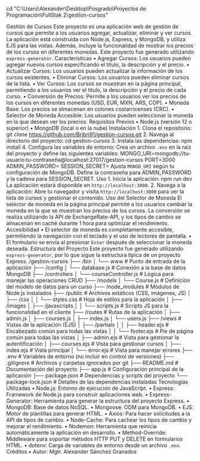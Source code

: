 cd "C:\Users\Alexander\Desktop\Posgrado\Proyectos de Programación\FullStak 2\gestion-cursos"

Gestión de Cursos
Este proyecto es una aplicación web de gestión de cursos que permite a los usuarios agregar, actualizar, eliminar y ver cursos. La aplicación está construida con Node.js, Express, y MongoDB, y utiliza EJS para las vistas. Además, incluye la funcionalidad de mostrar los precios de los cursos en diferentes monedas. Este proyecto fue generado utilizando `express-generator`.
Características
• Agregar Cursos: Los usuarios pueden agregar nuevos cursos especificando el título, la descripción y el precio.
• Actualizar Cursos: Los usuarios pueden actualizar la información de los cursos existentes.
• Eliminar Cursos: Los usuarios pueden eliminar cursos de la lista.
• Ver Cursos: Los cursos se muestran en la página principal, permitiendo a los usuarios ver el título, la descripción y el precio de cada curso.
• Conversión de Precios: Permite a los usuarios ver los precios de los cursos en diferentes monedas (USD, EUR, MXN, ARS, COP).
• Moneda Base: Los precios se almacenan en colones costarricenses (CRC).
• Selector de Moneda Accesible: Los usuarios pueden seleccionar la moneda en la que desean ver los precios.
Requisitos Previos
• Node.js (versión 12 o superior)
• MongoDB (local o en la nube)
Instalación
1. 
Clona el repositorio:
git clone https://github.com/Bribri91/gestion-cursos.git
2. 
Navega al directorio del proyecto:
cd gestion-cursos
3. 
Instala las dependencias:
npm install
4. 
Configura las variables de entorno:
Crea un archivo `.env` en la raíz del proyecto y define las siguientes variables:
MONGO_URI=mongodb://tu-usuario:tu-contraseña@localhost:27017/gestion-cursos
PORT=3000
ADMIN_PASSWORD=
SESSION_SECRET=
Ajusta `MONGO_URI` según tu configuración de MongoDB.
Define la contraseña para ADMIN_PASSWORD y la cadena para SESSION_SECRET. 
Uso
1. 
Inicia la aplicación:
npm run dev
La aplicación estará disponible en `http://localhost:3000`.
2. 
Navega a la aplicación:
Abre tu navegador y visita `http://localhost:3000` para ver la lista de cursos y gestionar el contenido.
Uso del Selector de Moneda
El selector de moneda en la página principal permite a los usuarios cambiar la moneda en la que se muestran los precios de los cursos. La conversión se realiza utilizando la API de ExchangeRate-API, y los tipos de cambio se almacenan en caché durante 1 hora para optimizar el rendimiento.
Accesibilidad
• El selector de moneda es completamente accesible, permitiendo la navegación con el teclado y el uso de lectores de pantalla.
• El formulario se envía al presionar `Enter` después de seleccionar la moneda deseada.
Estructura del Proyecto
Este proyecto fue generado utilizando `express-generator`, por lo que sigue la estructura típica de un proyecto Express.
/gestion-cursos
├── /bin
│   └── www                    # Punto de entrada de la aplicación
├── /config
│   └── database.js            # Conexión a la base de datos MongoDB
├── /controllers
│   └── courseController.js    # Lógica para manejar las operaciones CRUD
├── /models
│   └── Course.js              # Definición del modelo de datos para un curso
├── /node_modules              # Módulos de Node.js instalados
├── /public                    # Archivos estáticos (CSS, imágenes, JS)
│   ├── /css
│   │   └── styles.css         # Hoja de estilos para la aplicación
│   ├── /images
│   ├── /javascripts
│   │   └── scripts.js         # Scripts JS para la funcionalidad en el cliente
├── /routes                    # Rutas de la aplicación
│   ├── admin.js
│   ├── courses.js
│   ├── index.js
│   └── users.js
├── /views                     # Vistas de la aplicación (EJS)
│   ├── /partials
│   │   ├── header.ejs         # Encabezado común para todas las vistas
│   │   └── footer.ejs         # Pie de página común para todas las vistas
│   ├── admin.ejs            # Vista para gestionar la autentificación
│   ├── courses.ejs            # Vista para gestionar cursos
│   ├── index.ejs              # Vista principal
│   └── error.ejs              # Vista para manejar errores
├── .env                       # Variables de entorno (no incluir en control de versiones)
├── .gitignore                 # Archivos y carpetas ignorados por git
├── README.md                  # Documentación del proyecto
├── app.js                     # Configuración principal de la aplicación
├── package.json               # Dependencias y scripts del proyecto
└── package-lock.json          # Detalles de las dependencias instaladas
Tecnologías Utilizadas
• Node.js: Entorno de ejecución de JavaScript.
• Express: Framework de Node.js para construir aplicaciones web.
• Express-Generator: Herramienta para generar la estructura del proyecto Express.
• MongoDB: Base de datos NoSQL.
• Mongoose: ODM para MongoDB.
• EJS: Motor de plantillas para generar HTML.
• Axios: Para hacer solicitudes a la API de tipos de cambio.
• Node-Cache: Para cachear los tipos de cambio y mejorar el rendimiento.
• Nodemon: Herramienta que reinicia automáticamente la aplicación en desarrollo.
• Method-Override: Middleware para soportar métodos HTTP PUT y DELETE en formularios HTML.
• dotenv: Carga de variables de entorno desde un archivo `.env`.
Créditos
• Autor: Mgtr. Alexander Sánchez Granados
